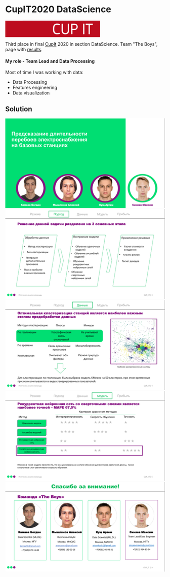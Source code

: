 # CupIT2020 DataScience

<img align="left" src="./media/CupIt_logo.png" width="300" />
<br /><br /><br />

Third place in final [CupIt](https://1.changellenge.com/cup-it) 2020 in section DataScience.
Team "The Boys", page with [results](https://1.changellenge.com/tech-it/online/results).

#### My role - Team Lead and Data Processing
Most of time I was working with data:
  - Data Processing
  - Features engineering
  - Data visualization
## Solution
![intro](./media/intro.png)
![problems](./media/main.png)
![features](./media/features.png)
![model selection](./media/models.png)
![team](./media/team.png)
